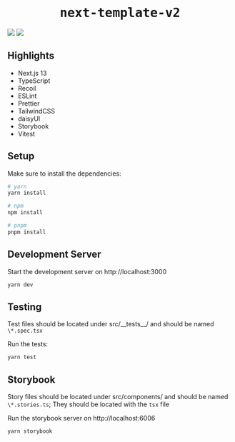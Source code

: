 <div align="center">
<samp>

# next-template-v2

</samp>
</div>

![](https://img.shields.io/badge/-Next.js-333333.svg?logo=next.js&style=popout)
![](https://img.shields.io/badge/-Typescript-007ACC.svg?logo=typescript&style=popout)

## Highlights

- Next.js 13
- TypeScript
- Recoil
- ESLint
- Prettier
- TailwindCSS
- daisyUI
- Storybook
- Vitest

## Setup

Make sure to install the dependencies:

```bash
# yarn
yarn install

# npm
npm install

# pnpm
pnpm install
```

## Development Server

Start the development server on http://localhost:3000

```bash
yarn dev
```

## Testing

Test files should be located under src/\_\_tests\_\_/ and should be named `\*.spec.tsx`

Run the tests:

```bash
yarn test
```

## Storybook

Story files should be located under src/components/ and should be named `\*.stories.ts`; They should be located with the `tsx` file

Run the storybook server on http://localhost:6006

```bash
yarn storybook
```
